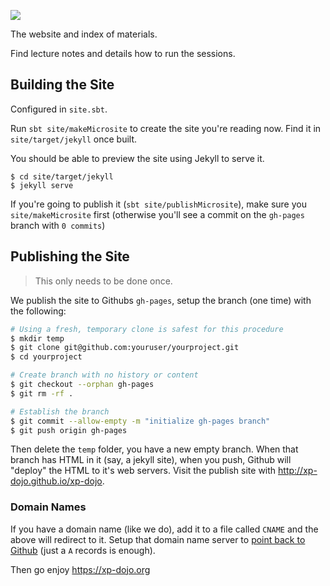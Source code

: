 ![](https://avatars0.githubusercontent.com/u/48089148?s=200&v=4)

The website and index of materials.

Find lecture notes and details how to run the sessions. 


## Building the Site

<p class="bg-warning">
Configured in <code>site.sbt</code>.
</p>

Run `sbt site/makeMicrosite` to create the site you're reading now. Find it in `site/target/jekyll` once built.

You should be able to preview the site using Jekyll to serve it.

    $ cd site/target/jekyll
    $ jekyll serve

If you're going to publish it (`sbt site/publishMicrosite`), make sure you `site/makeMicrosite` first (otherwise you'll see a commit on the `gh-pages` branch with `0 commits`)


## Publishing the Site

> This only needs to be done once.

We publish the site to Githubs `gh-pages`, setup the branch (one time) with the following:

```bash
# Using a fresh, temporary clone is safest for this procedure
$ mkdir temp
$ git clone git@github.com:youruser/yourproject.git
$ cd yourproject

# Create branch with no history or content
$ git checkout --orphan gh-pages
$ git rm -rf .

# Establish the branch
$ git commit --allow-empty -m "initialize gh-pages branch"
$ git push origin gh-pages
```

Then delete the `temp` folder, you have a new empty branch. When that branch has HTML in it (say, a jekyll site), when you push, Github will "deploy" the HTML to it's web servers. Visit the publish site with http://xp-dojo.github.io/xp-dojo.

### Domain Names

If you have a domain name (like we do), add it to a file called `CNAME` and the above will redirect to it. Setup that domain name server to [point back to Github](https://www.google.com/search?q=setup+godaddy+cname+github+pages&rlz=1C5CHFA_enGB769GB769&oq=setup+godaddy+cname+github+pages&aqs=chrome..69i57.5277j0j7&sourceid=chrome&ie=UTF-8) (just a `A` records is enough). 

Then go enjoy https://xp-dojo.org 